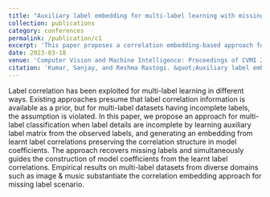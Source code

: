 ```yaml
---
title: "Auxiliary label embedding for multi-label learning with missing labels"
collection: publications
category: conferences
permalink: /publication/c1
excerpt: 'This paper proposes a correlation embedding-based approach for multi-label learning with incomplete labels that learns an auxiliary label matrix and preserves label correlation structure in model coefficients to recover missing labels and improve classification performance.'
date: 2023-03-18
venue: 'Computer Vision and Machine Intelligence: Proceedings of CVMI 2022'
citation: 'Kumar, Sanjay, and Reshma Rastogi. &quot;Auxiliary label embedding for multi-label learning with missing labels.&quot; <i>In Computer Vision and Machine Intelligence: Proceedings of CVMI 2022</i>'
---
```


Label correlation has been exploited for multi-label learning in different ways. Existing approaches presume that label correlation information is available as a prior, but for multi-label datasets having incomplete labels, the assumption is violated. In this paper, we propose an approach for multi-label classification when label details are incomplete by learning auxiliary label matrix from the observed labels, and generating an embedding from learnt label correlations preserving the correlation structure in model coefficients. The approach recovers missing labels and simultaneously guides the construction of model coefficients from the learnt label correlations. Empirical results on multi-label datasets from diverse domains such as image & music substantiate the correlation embedding approach for missing label scenario.
